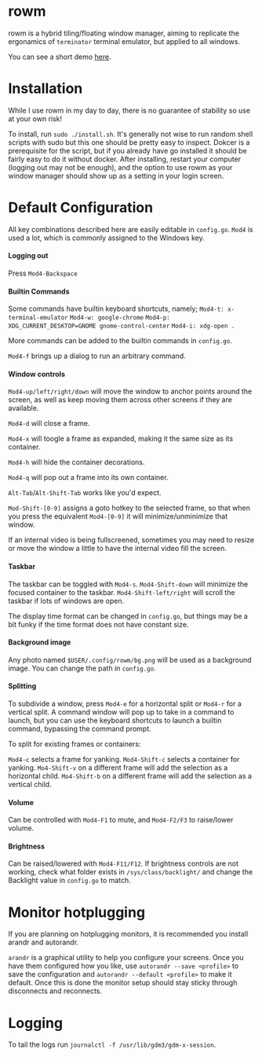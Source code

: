 # rowm

rowm is a hybrid tiling/floating window manager, aiming to replicate the ergonamics of `terminator` terminal emulator, but applied to all windows.

You can see a short demo [here](https://i.imgur.com/Bk5N5MY.mp4).

# Installation
While I use rowm in my day to day, there is no guarantee of stability so use at your own risk!

To install, run `sudo ./install.sh`. It's generally not wise to run random shell scripts with sudo but this one should be pretty easy to inspect. Dokcer is a prerequisite for the script, but if you already have go installed it should be fairly easy to do it without docker. After installing, restart your computer (logging out may not be enough), and the option to use rowm as your window manager should show up as a setting in your login screen.

# Default Configuration
All key combinations described here are easily editable in `config.go`. `Mod4` is used a lot, which is commonly assigned to the Windows key.

#### Logging out
Press `Mod4-Backspace`

#### Builtin Commands
Some commands have builtin keyboard shortcuts, namely;
`Mod4-t: x-terminal-emulator`
`Mod4-w: google-chrome`
`Mod4-p: XDG_CURRENT_DESKTOP=GNOME gnome-control-center`
`Mod4-i: xdg-open .`

More commands can be added to the builtin commands in `config.go`.

`Mod4-f` brings up a dialog to run an arbitrary command.

#### Window controls
`Mod4-up/left/right/down` will move the window to anchor points around the screen, as well as keep moving them across other screens if they are available.

`Mod4-d` will close a frame.

`Mod4-x` will toogle a frame as expanded, making it the same size as its container.

`Mod4-h` will hide the container decorations.

`Mod4-q` will pop out a frame into its own container.

`Alt-Tab`/`Alt-Shift-Tab` works like you'd expect.

`Mod-Shift-[0-9]` assigns a goto hotkey to the selected frame, so that when you press the equivalent `Mod4-[0-9]` it will minimize/unminimize that window.

If an internal video is being fullscreened, sometimes you may need to resize or move the window a little to have the internal video fill the screen.

#### Taskbar
The taskbar can be toggled with `Mod4-s`. `Mod4-Shift-down` will minimize the focused container to the taskbar. `Mod4-Shift-left/right` will scroll the taskbar if lots of windows are open.

The display time format can be changed in `config.go`, but things may be a bit funky if the time format does not have constant size.

#### Background image
Any photo named `$USER/.config/rowm/bg.png` will be used as a background image. You can change the path in `config.go`.

#### Splitting
To subdivide a window, press `Mod4-e` for a horizontal split or `Mod4-r` for a vertical split. A command window will pop up to take in a command to launch, but you can use the keyboard shortcuts to launch a builtin command, bypassing the command prompt.

To split for existing frames or containers:

`Mod4-c` selects a frame for yanking.
`Mod4-Shift-c` selects a container for yanking.
`Mo4-Shift-v` on a different frame will add the selection as a horizontal child.
`Mo4-Shift-b` on a different frame will add the selection as a vertical child.

#### Volume
Can be controlled with `Mod4-F1` to mute, and `Mod4-F2/F3` to raise/lower volume.

#### Brightness
Can be raised/lowered with `Mod4-F11/F12`. If brightness controls are not working, check what folder exists in `/sys/class/backlight/` and change the Backlight value in `config.go` to match.

# Monitor hotplugging
If you are planning on hotplugging monitors, it is recommended you install arandr and autorandr.

`arandr` is a graphical utility to help you configure your screens. Once you have them configured how you like, use `autorandr --save <profile>` to save the configuration and `autorandr --default <profile>` to make it default. Once this is done the monitor setup should stay sticky through disconnects and reconnects.

# Logging
To tail the logs run `journalctl -f /usr/lib/gdm3/gdm-x-session`.
